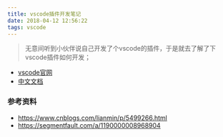 ```yaml
---
title: vscode插件开发笔记
date: 2018-04-12 12:56:22
tags: vscode
---
```


> 无意间听到小伙伴说自己开发了个vscode的插件，于是就去了解了下vscode插件如何开发；

- [vscode官网](https://code.visualstudio.com/docs/extensions/example-hello-world)
- [中文文档](https://legacy.gitbook.com/book/jeasonstudio/vscode-cn-doc/details)

### 参考资料
- https://www.cnblogs.com/lianmin/p/5499266.html
- https://segmentfault.com/a/1190000008968904

